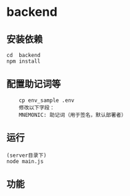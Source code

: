 #  backend


## 安装依赖
```
cd  backend
npm install
```

## 配置助记词等
```
    cp env_sample .env
    修改以下字段：
    MNEMONIC: 助记词（用于签名，默认部署者）
```

## 运行
```
(server目录下)
node main.js
```

## 功能